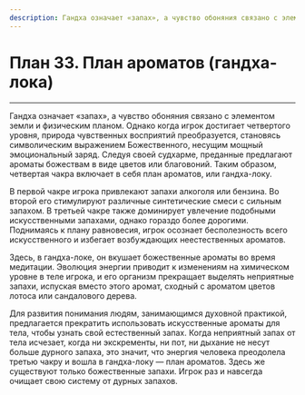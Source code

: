 ```yaml
---
description: Гандха означает «запах», а чувство обоняния связано с элементом земли и физическим планом. Однако когда игрок достигает четвертого уровня, природа чувственных восприятий преобразуется, становясь символическим выражением Божественного, несущим мощный эмоциональный заряд.
---
```

# План 33. План ароматов (гандха-лока) 


---
Гандха означает «запах», а чувство обоняния связано с элементом земли и физическим планом. Однако когда игрок достигает четвертого уровня, природа чувственных восприятий преобразуется, становясь символическим выражением Божественного, несущим мощный эмоциональный заряд. Следуя своей судхарме, преданные предлагают ароматы божествам в виде цветов или благовоний. Таким образом, четвертая чакра включает в себя план ароматов, или гандха-локу. 

В первой чакре игрока привлекают запахи алкоголя или бензина. Во второй его стимулируют различные синтетические смеси с сильным запахом. В третьей чакре также доминирует увлечение подобными искусственными запахами, однако гораздо более дорогими. Поднимаясь к плану равновесия, игрок осознает бесполезность всего искусственного и избегает возбуждающих неестественных ароматов. 

Здесь, в гандха-локе, он вкушает божественные ароматы во время медитации. Эволюция энергии приводит к изменениям на химическом уровне в теле игрока, и его организм прекращает выделять неприятные запахи, испуская вместо этого аромат, сходный с ароматом цветов лотоса или сандалового дерева. 

Для развития понимания людям, занимающимся духовной практикой, предлагается прекратить использовать искусственные ароматы для тела, чтобы узнать свой естественный запах. Когда неприятный запах от тела исчезает, когда ни экскременты, ни пот, ни дыхание не несут больше дурного запаха, это значит, что энергия человека преодолела третью чакру и вошла в гандха-локу — план ароматов. Здесь же существуют только божественные запахи. Игрок раз и навсегда очищает свою систему от дурных запахов.
